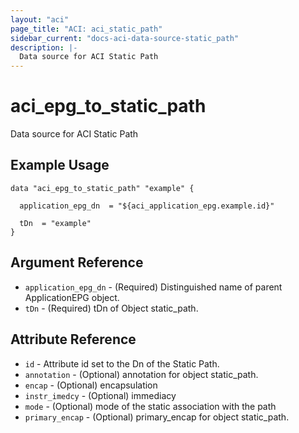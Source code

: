 ```yaml
---
layout: "aci"
page_title: "ACI: aci_static_path"
sidebar_current: "docs-aci-data-source-static_path"
description: |-
  Data source for ACI Static Path
---
```


# aci_epg_to_static_path #
Data source for ACI Static Path

## Example Usage ##

```hcl
data "aci_epg_to_static_path" "example" {

  application_epg_dn  = "${aci_application_epg.example.id}"

  tDn  = "example"
}
```
## Argument Reference ##
* `application_epg_dn` - (Required) Distinguished name of parent ApplicationEPG object.
* `tDn` - (Required) tDn of Object static_path.



## Attribute Reference

* `id` - Attribute id set to the Dn of the Static Path.
* `annotation` - (Optional) annotation for object static_path.
* `encap` - (Optional) encapsulation
* `instr_imedcy` - (Optional) immediacy
* `mode` - (Optional) mode of the static association with the path
* `primary_encap` - (Optional) primary_encap for object static_path.
